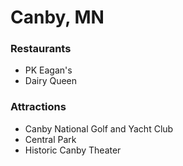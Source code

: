 # Canby, MN

### Restaurants
- PK Eagan's
- Dairy Queen

### Attractions
- Canby National Golf and Yacht Club
- Central Park
- Historic Canby Theater
